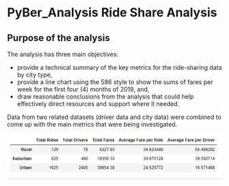 # PyBer_Analysis Ride Share Analysis

## Purpose of the analysis

The analysis has three main objectives:
- provide a technical summary of the key metrics for the ride-sharing data by city type,
- provide a line chart using the 586 style to show the sums of fares per week for the first four (4) months of 2019, and,
- draw reasonable conclusions from the analysis that could help effectively direct resources and support where it needed.

Data from two related datasets (driver data and city data) were combined to come up with the main metrics that were being investigated. 

![alt text](https://raw.githubusercontent.com/asongulol/PyBer_Analysis/master/analysis/Summary%20Data%20for%20PyBer%20Analysis.PNG)
